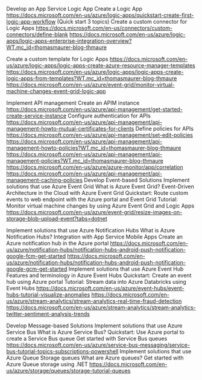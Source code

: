 Develop an App Service Logic App
Create a Logic App
https://docs.microsoft.com/en-us/azure/logic-apps/quickstart-create-first-logic-app-workflow
(Quick start 3 topics)
Create a custom connector for Logic Apps
https://docs.microsoft.com/en-us/connectors/custom-connectors/define-blank
https://docs.microsoft.com/en-us/azure/logic-apps/logic-apps-enterprise-integration-overview?WT.mc_id=thomasmaurer-blog-thmaure

Create a custom template for Logic Apps
https://docs.microsoft.com/en-us/azure/logic-apps/logic-apps-create-azure-resource-manager-templates
https://docs.microsoft.com/en-us/azure/logic-apps/logic-apps-create-logic-apps-from-templates?WT.mc_id=thomasmaurer-blog-thmaure
https://docs.microsoft.com/en-us/azure/event-grid/monitor-virtual-machine-changes-event-grid-logic-app

Implement API management
Create an APIM instance
https://docs.microsoft.com/en-us/azure/api-management/get-started-create-service-instance
Configure authentication for APIs
https://docs.microsoft.com/en-us/azure/api-management/api-management-howto-mutual-certificates-for-clients
Define policies for APIs
https://docs.microsoft.com/en-us/azure/api-management/set-edit-policies
https://docs.microsoft.com/en-us/azure/api-management/api-management-howto-policies?WT.mc_id=thomasmaurer-blog-thmaure
https://docs.microsoft.com/en-us/azure/api-management/api-management-policies?WT.mc_id=thomasmaurer-blog-thmaure
https://docs.microsoft.com/en-us/azure/azure-monitor/app/correlation
https://docs.microsoft.com/en-us/azure/api-management/api-management-caching-policies
Develop Event-based Solutions
Implement solutions that use Azure Event Grid
What is Azure Event Grid?
Event-Driven Architecture in the Cloud with Azure Event Grid
Quickstart: Route custom events to web endpoint with the Azure portal and Event Grid
Tutorial: Monitor virtual machine changes by using Azure Event Grid and Logic Apps
https://docs.microsoft.com/en-us/azure/event-grid/resize-images-on-storage-blob-upload-event?tabs=dotnet

Implement solutions that use Azure Notification Hubs
What is Azure Notification Hubs?
Integration with App Service Mobile Apps
Create an Azure notification hub in the Azure portal
https://docs.microsoft.com/en-us/azure/notification-hubs/notification-hubs-android-push-notification-google-fcm-get-started
https://docs.microsoft.com/en-us/azure/notification-hubs/notification-hubs-android-push-notification-google-gcm-get-started
Implement solutions that use Azure Event Hub
Features and terminology in Azure Event Hubs
Quickstart: Create an event hub using Azure portal
Tutorial: Stream data into Azure Databricks using Event Hubs
https://docs.microsoft.com/en-us/azure/event-hubs/event-hubs-tutorial-visualize-anomalies
https://docs.microsoft.com/en-us/azure/stream-analytics/stream-analytics-real-time-fraud-detection
https://docs.microsoft.com/en-us/azure/stream-analytics/stream-analytics-twitter-sentiment-analysis-trends

Develop Message-based Solutions
Implement solutions that use Azure Service Bus
What is Azure Service Bus?
Quickstart: Use Azure portal to create a Service Bus queue
Get started with Service Bus queues
https://docs.microsoft.com/en-us/azure/service-bus-messaging/service-bus-tutorial-topics-subscriptions-powershell
Implement solutions that use Azure Queue Storage queues
What are Azure queues?
Get started with Azure Queue storage using .NET
https://docs.microsoft.com/en-us/azure/storage/queues/storage-tutorial-queues

